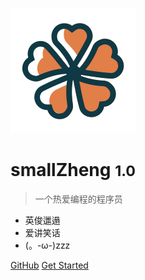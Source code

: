 ![logo](img/logo.svg)

# smallZheng <small>1.0</small>

> 一个热爱编程的程序员

- 英俊邋遢
- 爱讲笑话 
- (。-ω-)zzz

[GitHub](https://github.com/mousezheng/smileZheng)
[Get Started](#BB)